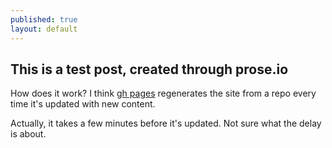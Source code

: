 ```yaml
---
published: true
layout: default
---
```


## This is a test post, created through prose.io

How does it work? I think [gh pages](http://pages.github.com "Github Pages") regenerates the site from a repo every time it's updated with new content.

Actually, it takes a few minutes before it's updated. Not sure what the delay is about.
